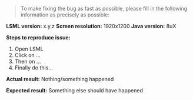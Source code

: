 > To make fixing the bug as fast as possible, please fill in the following information as precisely as possible:

**LSML version:** x.y.z
**Screen resolution:** 1920x1200
**Java version:** 8uX

**Steps to reproduce issue:**
1. Open LSML
2. Click on ... 
3. Then on ...
4. Finally do this...

**Actual result:**
Nothing/something happened

**Expected result:**
Something else should have happened
